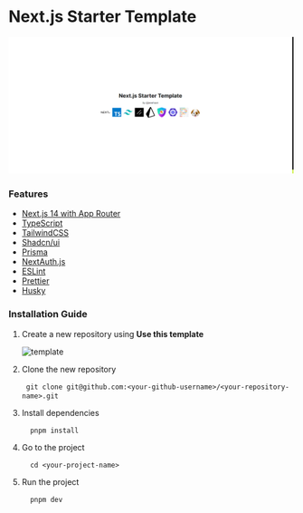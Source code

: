 # Next.js Starter Template

![cover](/public/cover.png 'Next.js Starter Template by @jeeehaan')

### Features

- [Next.js 14 with App Router](https://nextjs.org/)
- [TypeScript](https://www.typescriptlang.org/)
- [TailwindCSS](https://tailwindcss.com/)
- [Shadcn/ui](https://ui.shadcn.com/)
- [Prisma](https://www.prisma.io/)
- [NextAuth.js](https://next-auth.js.org/)
- [ESLint](https://eslint.org/)
- [Prettier](https://prettier.io/)
- [Husky](https://typicode.github.io/husky/#/)

### Installation Guide

1. Create a new repository using **Use this template**

   ![template](https://github.com/jeeehaan/nextjs-starter-template/assets/72622302/c71e206b-4ec3-443c-b032-d28f88e211f5)

2. Clone the new repository

   ```shell
    git clone git@github.com:<your-github-username>/<your-repository-name>.git
   ```

3. Install dependencies

   ```shell
     pnpm install
   ```

4. Go to the project
   ```shell
     cd <your-project-name>
   ```
5. Run the project
   ```shell
     pnpm dev
   ```
